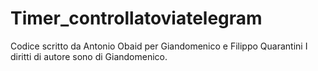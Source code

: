 # Timer_controllatoviatelegram

Codice scritto da Antonio Obaid per Giandomenico e Filippo Quarantini
I diritti di autore sono di Giandomenico.
